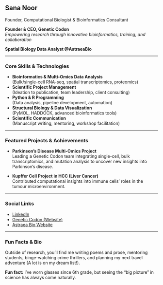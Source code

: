 ## Sana Noor  
Founder, Computational Biologist & Bioinformatics Consultant

**Founder & CEO, Genetic Codon**  
*Empowering research through innovative bioinformatics, training, and collaboration*


**Spatial Biology Data Analyst @AstraeaBio**

---

### Core Skills & Technologies
- **Bioinformatics & Multi-Omics Data Analysis**  
  (Bulk/single-cell RNA-seq, spatial transcriptomics, proteomics)
- **Scientific Project Management**  
  (Ideation to publication, team leadership, client consulting)
- **Python & R Programming**  
  (Data analysis, pipeline development, automation)
- **Structural Biology & Data Visualization**  
  (PyMOL, HADDOCK, advanced bioinformatics tools)
- **Scientific Communication**  
  (Manuscript writing, mentoring, workshop facilitation)

---

### Featured Projects & Achievements

- **Parkinson’s Disease Multi-Omics Project**  
  Leading a Genetic Codon team integrating single-cell, bulk transcriptomics, and mutation analysis to uncover new insights into Parkinson’s disease.

- **Kupffer Cell Project in HCC (Liver Cancer)**  
  Contributed computational insights into immune cells’ roles in the tumour microenvironment.

---

### Social Links  
- [LinkedIn](https://www.linkedin.com/in/sana-noor-7a1327116)  
- [Genetic Codon (Website)](https://geneticcodon.com)
- [Astraea Bio Website](https://astraeabio.com/)
<!-- Add more: Twitter, ResearchGate, etc., as desired -->

---

### Fun Facts & Bio

Outside of research, you’ll find me writing poems and prose, mentoring students, binge-watching crime thrillers, and planning my next travel adventure (A lot is on my dream list!).  

**Fun fact:** I’ve worn glasses since 6th grade, but seeing the “big picture” in science has always come naturally.

